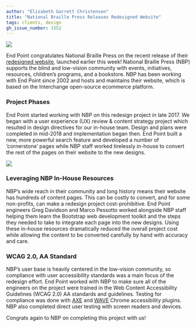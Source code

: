 ```yaml
---
author: "Elizabeth Garrett Christensen"
title: "National Braille Press Releases Redesigned Website"
tags: clients, design
gh_issue_number: 1552
---
```


![](/blog/2019/08/28/national-braille-press-redesigned-website/image-0.jpg)

End Point congratulates National Braille Press on the recent release of their [redesigned website](https://www.nbp.org/), launched earlier this week! National Braille Press (NBP) supports the blind and low-vision community with events, initiatives, resources, children’s programs, and a bookstore. NBP has been working with End Point since 2002 and hosts and maintains their website, which is based on the Interchange open-source ecommerce platform. 

### Project Phases

End Point started working with NBP on this redesign project in late 2017. We began with a user experience (UX) review & content strategy project which resulted in design directives for our in-house team. Design and plans were completed in mid-2018 and implementation began then. End Point built a new, more powerful search feature and developed a number of ‘cornerstone’ pages while NBP staff worked tirelessly in-house to convert the rest of the pages on their website to the new designs. 

![](/blog/2019/08/28/national-braille-press-redesigned-website/image-1.jpg)

### Leveraging NBP In-House Resources

NBP’s wide reach in their community and long history means their website has hundreds of content pages. This can be costly to convert, and for some non-profits, can make a redesign project cost-prohibitive. End Point engineers Greg Davidson and Marco Pessotto worked alongside NBP staff helping them learn the Bootstrap web development toolkit and the steps they needed to take to integrate each page into the new designs. Using these in-house resources dramatically reduced the overall project cost while allowing the content to be converted carefully by hand with accuracy and care. 

### WCAG 2.0, AA Standard

NBP’s user base is heavily centered in the low-vision community, so compliance with user accessibility standards was a main focus of the redesign effort. End Point worked with NBP to make sure all of the engineers on the project were trained in the Web Content Accessibility Guidelines (WCAG 2.0) AA standards and guidelines. Testing for compliance was done with [AXE](https://chrome.google.com/webstore/detail/axe/lhdoppojpmngadmnindnejefpokejbdd?hl=en-US) and [WAVE](https://wave.webaim.org/) Chrome accessibility plugins. NBP also completed direct user testing with screen readers and devices. 

Congrats again to NBP on completing this project with us!


